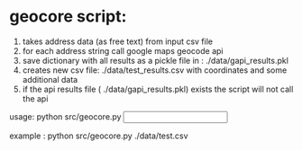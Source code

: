# geocore script:
1. takes address data (as free text) from input csv file
2. for each address string call google maps geocode api 
3. save dictionary with all results as a pickle file in : ./data/gapi_results.pkl
4. creates new csv file: ./data/test_results.csv with coordinates and some additional data 
5. if the api results file ( ./data/gapi_results.pkl) exists the script will not call the api 

usage:
python src/geocore.py <input csv>

example :
python src/geocore.py ./data/test.csv

